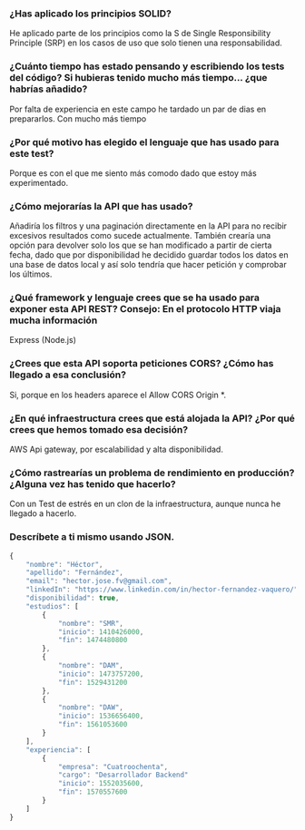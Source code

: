### ¿Has aplicado los principios SOLID?
He aplicado parte de los principios como la S de Single Responsibility Principle (SRP) en los casos de uso que solo tienen una responsabilidad.

### ¿Cuánto tiempo has estado pensando y escribiendo los tests del código? Si hubieras tenido mucho más tiempo... ¿que habrías añadido?
Por falta de experiencia en este campo he tardado un par de dias en prepararlos.
Con mucho más tiempo 

### ¿Por qué motivo has elegido el lenguaje que has usado para este test?
Porque es con el que me siento más comodo dado que estoy más experimentado.

### ¿Cómo mejorarías la API que has usado?
Añadiría los filtros y una paginación directamente en la API para no recibir excesivos resultados como sucede actualmente.
También crearía una opción para devolver solo los que se han modificado a partir de cierta fecha,
dado que por disponibilidad he decidido guardar todos los datos en una base de datos local y así solo tendría que hacer petición y comprobar los últimos.

### ¿Qué framework y lenguaje crees que se ha usado para exponer esta API REST? Consejo: En el protocolo HTTP viaja mucha información
Express (Node.js)

### ¿Crees que esta API soporta peticiones CORS? ¿Cómo has llegado a esa conclusión?
Si, porque en los headers aparece el Allow CORS Origin *.

### ¿En qué infraestructura crees que está alojada la API? ¿Por qué crees que hemos tomado esa decisión?
AWS Api gateway, por escalabilidad y alta disponibilidad.

### ¿Cómo rastrearías un problema de rendimiento en producción? ¿Alguna vez has tenido que hacerlo?
Con un Test de estrés en un clon de la infraestructura, aunque nunca he llegado a hacerlo.

### Descríbete a ti mismo usando JSON.
```javascript
{
    "nombre": "Héctor",
    "apellido": "Fernández",
    "email": "hector.jose.fv@gmail.com",
    "linkedIn": "https://www.linkedin.com/in/hector-fernandez-vaquero/",
    "disponibilidad": true,
    "estudios": [
        {
            "nombre": "SMR",
            "inicio": 1410426000,
            "fin": 1474480800
        },
        {
            "nombre": "DAM",
            "inicio": 1473757200,
            "fin": 1529431200
        },
        {
            "nombre": "DAW",
            "inicio": 1536656400,
            "fin": 1561053600
        }
    ],
    "experiencia": [
        {
            "empresa": "Cuatroochenta",
            "cargo": "Desarrollador Backend"
            "inicio": 1552035600,
            "fin": 1570557600
        }
    ]
}
```
